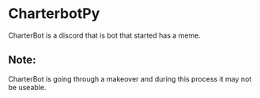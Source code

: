 # CharterbotPy

CharterBot is a discord that is bot that started has a meme. 



## Note:
CharterBot is going through  a makeover and during this process it may not be useable.